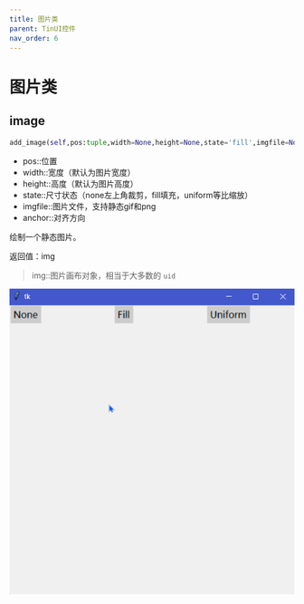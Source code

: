 ```yaml
---
title: 图片类
parent: TinUI控件
nav_order: 6
---
```

# 图片类
## image

```python
add_image(self,pos:tuple,width=None,height=None,state='fill',imgfile=None,anchor='nw')
```

- pos::位置
- width::宽度（默认为图片宽度）
- height::高度（默认为图片高度）
- state::尺寸状态（none左上角裁剪，fill填充，uniform等比缩放）
- imgfile::图片文件，支持静态gif和png
- anchor::对齐方向

绘制一个静态图片。

返回值：img

> img::图片画布对象，相当于大多数的 `uid`

![](https://github.com/Smart-Space/TinUI/raw/main/image/TinUI图片1.gif)
